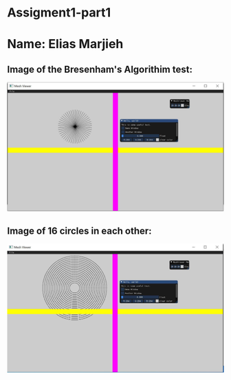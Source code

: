 # Assigment1-part1

# Name: Elias Marjieh
## Image of the Bresenham's Algorithim test:
![](https://github.com/eliasmarjieh123/Computer-Graphics/blob/feedback/linesCreatingCircle.JPG)
## Image of 16 circles in each other:
![](https://github.com/eliasmarjieh123/Computer-Graphics/blob/feedback/16circles.JPG)
